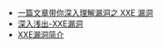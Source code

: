 * [一篇文章带你深入理解漏洞之 XXE 漏洞](https://xz.aliyun.com/t/3357?time__1311=n4%2BxnD0DgGYQwqYq40HpDUhGDBmYb33DcYD&alichlgref=https%3A%2F%2Fgithub.com%2FReAbout%2Fweb-sec%2Fblob%2Fmaster%2Fexp%2FEXP-XXE.md#toc-0)
* [深入浅出-XXE漏洞](https://cloud.tencent.com/developer/article/1512082)
* [XXE漏洞简介](https://www.geekby.site/2019/03/xxe%E6%BC%8F%E6%B4%9E%E7%9B%B8%E5%85%B3/)